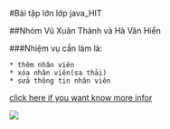 #Bài tập lớn lớp java_HIT 


##Nhóm Vũ Xuân Thành và Hà Văn Hiển




###Nhiệm vụ cần làm là:

    * thêm nhân viên
    * xóa nhân viên(sa thải)
    * sửa thông tin nhân viên


[click here if you want know more infor](https://drive.google.com/open?id=1MyLy6mSZ6EbhENSgwS4jNoYYqBOf3CJH)

<img src="https://i.imgur.com/qYgiWpa.jpg">

